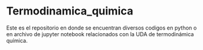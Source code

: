 # Termodinamica_quimica

Este es el repositorio en donde se encuentran diversos codigos en python o en archivo de jupyter notebook relacionados con la UDA de termodinámica química.


